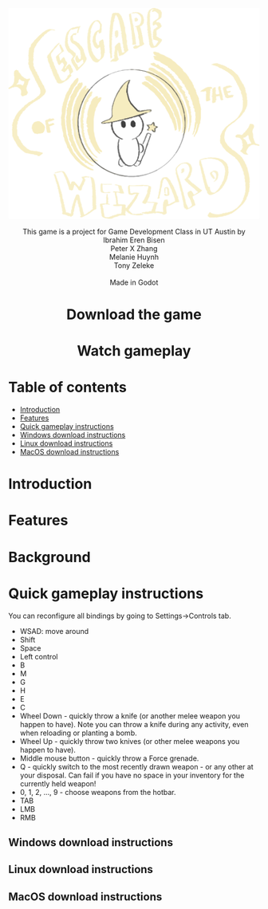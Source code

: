 <a name="intro"></a>
<div align="center">


![image](./Assets/Logo/ETW%20Logo%20-%20Transparent.png)



This game is a project for Game Development Class in UT Austin by
<br>
Ibrahim Eren Bisen
<br>
Peter X Zhang
<br>
Melanie Huynh
<br>
Tony Zeleke
<br>
<br>
Made in Godot 

# Download the game

# Watch gameplay

</div>

# Table of contents

- [Introduction](#introduction)
- [Features](#features)
- [Quick gameplay instructions](#quick-gameplay-instructions)
- [Windows download instructions](#windows-instructions)
- [Linux download instructions](#linux-instructions)
- [MacOS download instructions](#macos-instructions)

# Introduction

# Features

# Background

# Quick gameplay instructions
You can reconfigure all bindings by going to Settings->Controls tab.

- WSAD: move around
- Shift
- Space
- Left control
- B
- M
- G
- H
- E 
- C
- Wheel Down - quickly throw a knife (or another melee weapon you happen to have). Note you can throw a knife during any activity, even when reloading or planting a bomb.
- Wheel Up - quickly throw two knives (or other melee weapons you happen to have).
- Middle mouse button - quickly throw a Force grenade.
- Q - quickly switch to the most recently drawn weapon - or any other at your disposal. Can fail if you have no space in your inventory for the currently held weapon! 
- 0, 1, 2, ..., 9 - choose weapons from the hotbar.
- TAB
- LMB 
- RMB

## Windows download instructions

## Linux download instructions

## MacOS download instructions
